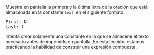 
Muestra en pantalla la primera y la última letra de la oración que está almacenada en la constante `text`, en el siguiente formato:

<pre class='hexlet-basics-output'>
First: N
Last: t
</pre>

Intenta crear solamente una constante en la que se almacene el texto necesario antes de imprimirlo en pantalla. En esta lección, estamos practicando la habilidad de construir una expresión compuesta.
